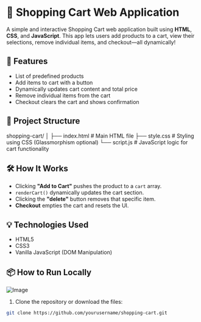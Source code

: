 # 🛒 Shopping Cart Web Application

A simple and interactive Shopping Cart web application built using **HTML**, **CSS**, and **JavaScript**. This app lets users add products to a cart, view their selections, remove individual items, and checkout—all dynamically!

## 🚀 Features

- List of predefined products
- Add items to cart with a button
- Dynamically updates cart content and total price
- Remove individual items from the cart
- Checkout clears the cart and shows confirmation

## 📁 Project Structure

shopping-cart/
│
├── index.html # Main HTML file
├── style.css # Styling using CSS (Glassmorphism optional)
└── script.js # JavaScript logic for cart functionality

## 🛠️ How It Works

- Clicking **"Add to Cart"** pushes the product to a `cart` array.
- `renderCart()` dynamically updates the cart section.
- Clicking the **"delete"** button removes that specific item.
- **Checkout** empties the cart and resets the UI.

## 💡 Technologies Used

- HTML5
- CSS3
- Vanilla JavaScript (DOM Manipulation)

## 📦 How to Run Locally
![Image](https://github.com/user-attachments/assets/6ceb9d7d-b059-4891-a1ff-62db73806d45)

1. Clone the repository or download the files:

```bash
git clone https://github.com/yourusername/shopping-cart.git

